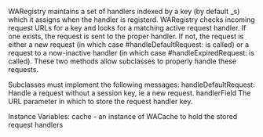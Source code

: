 WARegistry maintains a set of handlers indexed by a key (by default _s) which it assigns when the handler is registerd. WARegistry checks incoming request URLs for a key and looks for a matching active request handler. If one exists, the request is sent to the proper handler. If not, the request is either a new request (in which case #handleDefaultRequest: is called) or a request to a now-inactive handler (in which case #handleExpiredRequest: is called). These two methods allow subclasses to properly handle these requests.

Subclasses must implement the following messages:
	handleDefaultRequest:
		Handle a request without a session key, ie a new request.
	handlerField
		The URL parameter in which to store the request handler key.

Instance Variables:
	cache - an instance of WACache to hold the stored request handlers
